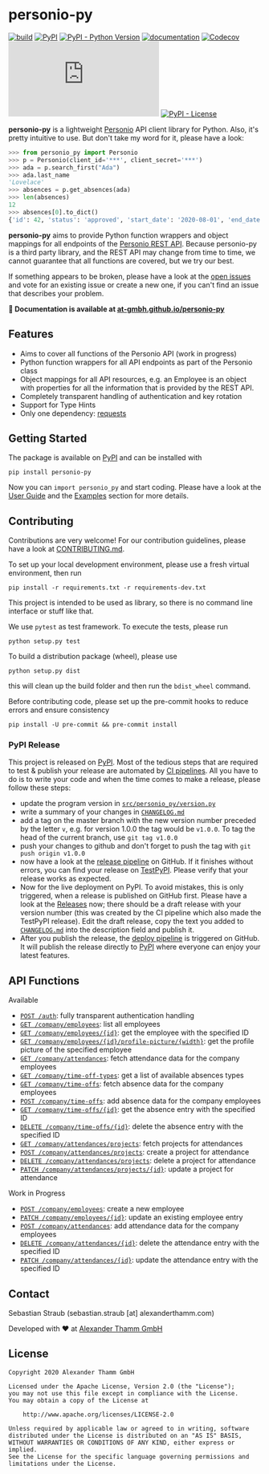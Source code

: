 # personio-py

[![build](https://github.com/at-gmbh/personio-py/workflows/build/badge.svg?branch=master&event=push)](https://github.com/at-gmbh/personio-py/actions?query=workflow%3Abuild)
[![PyPI](https://img.shields.io/pypi/v/personio-py)](https://pypi.org/project/personio-py/)
[![PyPI - Python Version](https://img.shields.io/pypi/pyversions/personio-py)](https://pypi.org/project/personio-py/)
[![documentation](https://img.shields.io/badge/docs-latest-informational)](https://at-gmbh.github.io/personio-py/)
[![Codecov](https://img.shields.io/codecov/c/github/at-gmbh/personio-py)](https://codecov.io/gh/at-gmbh/personio-py)
[![#personio-py:matrix.org](https://img.shields.io/matrix/personio-py:matrix.org)](https://matrix.to/#/#personio-py:matrix.org)
[![PyPI - License](https://img.shields.io/pypi/l/personio-py)](https://github.com/at-gmbh/personio-py/blob/master/LICENSE)

**personio-py** is a lightweight [Personio](https://www.personio.de/) API client library for Python. Also, it's pretty intuitive to use. But don't take my word for it, please have a look:

```python
>>> from personio_py import Personio
>>> p = Personio(client_id='***', client_secret='***')
>>> ada = p.search_first("Ada")
>>> ada.last_name
'Lovelace'
>>> absences = p.get_absences(ada)
>>> len(absences)
12
>>> absences[0].to_dict()
{'id': 42, 'status': 'approved', 'start_date': '2020-08-01', 'end_date': '2020-08-16', ...}
```

**personio-py** aims to provide Python function wrappers and object mappings for all endpoints of the [Personio REST API](https://developer.personio.de/reference). Because personio-py is a third party library, and the REST API may change from time to time, we cannot guarantee that all functions are covered, but we try our best.

If something appears to be broken, please have a look at the [open issues](https://github.com/at-gmbh/personio-py/issues) and vote for an existing issue or create a new one, if you can't find an issue that describes your problem.

**📖 Documentation is available at [at-gmbh.github.io/personio-py](https://at-gmbh.github.io/personio-py/)**

## Features

* Aims to cover all functions of the Personio API (work in progress)
* Python function wrappers for all API endpoints as part of the Personio class
* Object mappings for all API resources, e.g. an Employee is an object with properties for all the information that is provided by the REST API.
* Completely transparent handling of authentication and key rotation
* Support for Type Hints
* Only one dependency: [requests](https://pypi.org/project/requests/)

## Getting Started

The package is available on [PyPI](https://pypi.org/project/personio-py/) and can be installed with

    pip install personio-py

Now you can `import personio_py` and start coding. Please have a look at the [User Guide](https://at-gmbh.github.io/personio-py/guide.html) and the [Examples](https://at-gmbh.github.io/personio-py/examples.html) section for more details.

## Contributing

Contributions are very welcome! For our contribution guidelines, please have a look at [CONTRIBUTING.md](./CONTRIBUTING.md).

To set up your local development environment, please use a fresh virtual environment, then run

    pip install -r requirements.txt -r requirements-dev.txt

This project is intended to be used as library, so there is no command line interface or stuff like that.

We use `pytest` as test framework. To execute the tests, please run

    python setup.py test

To build a distribution package (wheel), please use

    python setup.py dist

this will clean up the build folder and then run the `bdist_wheel` command.

Before contributing code, please set up the pre-commit hooks to reduce errors and ensure consistency

    pip install -U pre-commit && pre-commit install

### PyPI Release

This project is released on [PyPI](https://pypi.org/project/personio-py/). Most of the tedious steps that are required to test & publish your release are automated by [CI pipelines](https://github.com/at-gmbh/personio-py/actions). All you have to do is to write your code and when the time comes to make a release, please follow these steps:

* update the program version in [`src/personio_py/version.py`](./src/personio_py/version.py)
* write a summary of your changes in [`CHANGELOG.md`](./CHANGELOG.md)
* add a tag on the master branch with the new version number preceded by the letter `v`, e.g. for version 1.0.0 the tag would be `v1.0.0`. To tag the head of the current branch, use `git tag v1.0.0`
* push your changes to github and don't forget to push the tag with `git push origin v1.0.0`
* now have a look at the [release pipeline](https://github.com/at-gmbh/personio-py/actions?query=workflow%3Arelease) on GitHub. If it finishes without errors, you can find your release on [TestPyPI](https://test.pypi.org/project/personio-py). Please verify that your release works as expected.
* Now for the live deployment on PyPI. To avoid mistakes, this is only triggered, when a release is published on GitHub first. Please have a look at the [Releases](https://github.com/at-gmbh/personio-py/releases) now; there should be a draft release with your version number (this was created by the CI pipeline which also made the TestPyPI release). Edit the draft release, copy the text you added to [`CHANGELOG.md`](./CHANGELOG.md) into the description field and publish it.
* After you publish the release, the [deploy pipeline](https://github.com/at-gmbh/personio-py/actions?query=workflow%3Adeploy) is triggered on GitHub. It will publish the release directly to [PyPI](https://pypi.org/project/personio-py/) where everyone can enjoy your latest features.

## API Functions

Available

* [`POST /auth`](https://developer.personio.de/reference#auth): fully transparent authentication handling
* [`GET /company/employees`](https://developer.personio.de/reference#get_company-employees): list all employees
* [`GET /company/employees/{id}`](https://developer.personio.de/reference#get_company-employees-employee-id): get the employee with the specified ID
* [`GET /company/employees/{id}/profile-picture/{width}`](https://developer.personio.de/reference#get_company-employees-employee-id-profile-picture-width): get the profile picture of the specified employee
* [`GET /company/attendances`](https://developer.personio.de/reference#get_company-attendances): fetch attendance data for the company employees
* [`GET /company/time-off-types`](https://developer.personio.de/reference#get_company-time-off-types): get a list of available absences types
* [`GET /company/time-offs`](https://developer.personio.de/reference#get_company-time-offs): fetch absence data for the company employees
* [`POST /company/time-offs`](https://developer.personio.de/reference#post_company-time-offs): add absence data for the company employees
* [`GET /company/time-offs/{id}`](https://developer.personio.de/reference#get_company-time-offs-id): get the absence entry with the specified ID
* [`DELETE /company/time-offs/{id}`](https://developer.personio.de/reference#delete_company-time-offs-id): delete the absence entry with the specified ID
* [`GET /company/attendances/projects`](https://developer.personio.de/reference/get_company-attendances-projects): fetch projects for attendances
* [`POST /company/attendances/projects`](https://developer.personio.de/reference/post_company-attendances-projects): create a project for attendance
* [`DELETE /company/attendances/projects`](https://developer.personio.de/reference/delete_company-attendances-projects-id): delete a project for attendance
* [`PATCH /company/attendances/projects/{id}`](https://developer.personio.de/reference/patch_company-attendances-projects-id): update a project for attendance


Work in Progress

* [`POST /company/employees`](https://developer.personio.de/reference#post_company-employees): create a new employee
* [`PATCH /company/employees/{id}`](https://developer.personio.de/reference#patch_company-employees-employee-id): update an existing employee entry
* [`POST /company/attendances`](https://developer.personio.de/reference#post_company-attendances): add attendance data for the company employees
* [`DELETE /company/attendances/{id}`](https://developer.personio.de/reference#delete_company-attendances-id): delete the attendance entry with the specified ID
* [`PATCH /company/attendances/{id}`](https://developer.personio.de/reference#patch_company-attendances-id): update the attendance entry with the specified ID

## Contact

Sebastian Straub (sebastian.straub [at] alexanderthamm.com)

Developed with ❤ at [Alexander Thamm GmbH](https://www.alexanderthamm.com/)

## License

    Copyright 2020 Alexander Thamm GmbH

    Licensed under the Apache License, Version 2.0 (the "License");
    you may not use this file except in compliance with the License.
    You may obtain a copy of the License at

        http://www.apache.org/licenses/LICENSE-2.0

    Unless required by applicable law or agreed to in writing, software
    distributed under the License is distributed on an "AS IS" BASIS,
    WITHOUT WARRANTIES OR CONDITIONS OF ANY KIND, either express or implied.
    See the License for the specific language governing permissions and
    limitations under the License.
